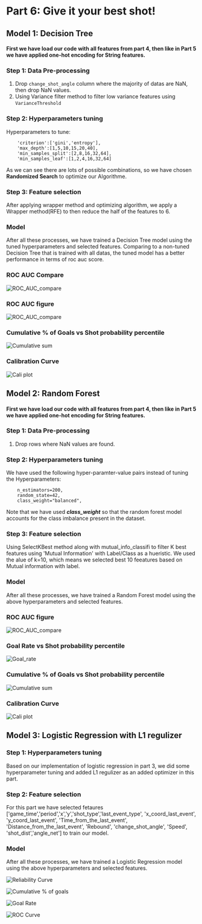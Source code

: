 # Part 6: Give it your best shot!

## Model 1: Decision Tree
#### First we have load our code with all features from part 4, then like in Part 5 we have applied one-hot encoding for String features.
### Step 1: Data Pre-processing
1. Drop `change_shot_angle` column where the majority of datas are NaN, then drop NaN values.
2. Using Variance filter method to filter low variance features using `VarianceThreshold`
### Step 2: Hyperparameters tuning
Hyperparameters to tune:
```'class_weight':[{0:1,1:1},{0:3,1:1},{0:6,1:1},{0:12,1:1},{0:50,1:1},{0:100,1:1},{0:1000,1:1}],
    'criterion':['gini','entropy'],
    'max_depth':[1,5,10,15,20,40],
    'min_samples_split':[2,8,16,32,64],
    'min_samples_leaf':[1,2,4,16,32,64]
```
As we can see there are lots of possible combinations, so we have chosen **Randomized Search** to optimize our Algorithme.
### Step 3: Feature selection
After applying wrapper method and optimizing algorithm, we apply a Wrapper method(RFE) to then reduce the half of the features to 6.

### Model
After all these processes, we have trained a Decision Tree model using the tuned hyperparameters and selected features.
Comparing to a non-tuned Decision Tree that is trained with all datas, the tuned model has a better performance in terms of roc auc score.
### ROC AUC Compare
![ROC_AUC_compare](./images/part%206/ROC_dt_compare.png)
### ROC AUC figure
![ROC_AUC_compare](./images/part%206/ROC_dt_fine.png)
### Cumulative % of Goals vs Shot probability percentile
![Cumulative sum](./images/part%206/cumulative_dt_fine.png)
### Calibration Curve
![Cali plot](./images/part%206/cali_plot_dt_fine.png)



## Model 2: Random Forest
#### First we have load our code with all features from part 4, then like in Part 5 we have applied one-hot encoding for String features.
### Step 1: Data Pre-processing
1. Drop rows where NaN values are found. 
### Step 2: Hyperparameters tuning
We have used the following hyper-paramter-value pairs instead of tuning the Hyperparameters:
```
    n_estimators=200,
    random_state=42,
    class_weight="balanced", 
```
Note that we have used ***class_weight*** so that the random forest model accounts for the class imbalance present in the dataset.
### Step 3: Feature selection
Using SelectKBest method along with mutual_info_classifi to filter K best features using 'Mutual Information' with Label/Class as a hueristic. We used the alue of k=10, which means we selected best 10 feeatures based on Mutual information with label.

### Model
After all these processes, we have trained a Random Forest model using the above hyperparameters and selected features.
### ROC AUC figure
![ROC_AUC_compare](./images/part%206/Random_Forest_KBest_MI_ROC_KBest_MI_random_forest_no_tuning.png)
### Goal Rate vs Shot probability percentile
![Goal_rate](./images/part%206/Random_Forest_KBest_MI_goalratepercentile_KBest_MI_random_forest_no_tuning.png)
### Cumulative % of Goals vs Shot probability percentile
![Cumulative sum](./images/part%206/Random_Forest_KBest_MI_cumulativegoalrate_KBest_MI_random_forest_no_tuning.png)
### Calibration Curve
![Cali plot](./images/part%206/Random_Forest_KBest_MI_calibration_KBest_MI_random_forest_no_tuning.png)

## Model 3: Logistic Regression with L1 regulizer

### Step 1: Hyperparameters tuning
Based on our implementation of logistic regression in part 3, we did some hyperparameter tuning and added L1 regulizer as an added optimizer in this part.

### Step 2: Feature selection
For this part we have selected fetaures ['game_time','period','x','y','shot_type','last_event_type', 'x_coord_last_event', 'y_coord_last_event', 'Time_from_the_last_event', 'Distance_from_the_last_event', 'Rebound', 'change_shot_angle', 'Speed', 'shot_dist','angle_net'] to train our model.

### Model
After all these processes, we have trained a Logistic Regression model using the above hyperparameters and selected features.

![Reliability Curve](./images/part%206/Log_Reg_L1_i1.png)

![Cumulative % of goals](./images/part%206/Log_Reg_L1_i2.png)

![Goal Rate](./images/part%206/Log_Reg_L1_i3.png)

![ROC Curve](./images/part%206/Log_Reg_L1_i4.png)





